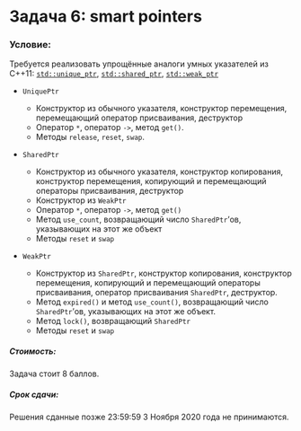 # Задача 6: smart pointers

### Условие:
Требуется реализовать упрощённые аналоги умных указателей из C++11: 
[`std::unique_ptr`](https://en.cppreference.com/w/cpp/memory/unique_ptr), 
[`std::shared_ptr`](https://en.cppreference.com/w/cpp/memory/shared_ptr), 
[`std::weak_ptr`](https://en.cppreference.com/w/cpp/memory/weak_ptr)


- `UniquePtr`
  - Конструктор из обычного указателя, конструктор перемещения, 
  перемещающий оператор присваивания, деструктор
  - Оператор `*`, оператор `->`, метод `get()`.
  - Методы `release`, `reset`, `swap`.

- `SharedPtr`
  - Конструктор из обычного указателя, конструктор копирования, конструктор 
  перемещения, копирующий и перемещающий операторы присваивания, деструктор
  - Конструктор из `WeakPtr`
  - Оператор `*`, оператор `->`, метод `get()`
  - Метод `use_count`, возвращающий число `SharedPtr`’ов, указывающих на
  этот же объект
  - Методы `reset` и `swap`

- `WeakPtr`
  - Конструктор из `SharedPtr`, конструктор копирования, конструктор 
  перемещения, копирующий и перемещающий операторы присваивания, 
  оператор присваивания `SharedPtr`, деструктор.
  - Метод `expired()` и метод `use_count()`, возвращающий число 
  `SharedPtr`’ов, указывающих на этот же объект.
  - Метод `lock()`, возвращающий `SharedPtr`
  - Методы `reset` и `swap`

##### Стоимость:
Задача стоит 8 баллов.

##### Срок сдачи:
Решения сданные позже 23:59:59 3 Ноября 2020 года не принимаются.